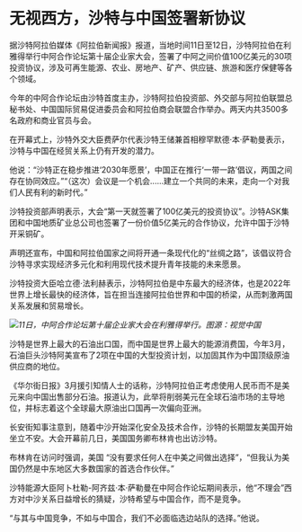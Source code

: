 

# 无视西方，沙特与中国签署新协议

据沙特阿拉伯媒体《阿拉伯新闻报》报道，当地时间11日至12日，沙特阿拉伯在利雅得举行中阿合作论坛第十届企业家大会，签署了中阿之间价值100亿美元的30项投资协议，涉及可再生能源、农业、房地产、矿产、供应链、旅游和医疗保健等各个领域。

今年的中阿合作论坛由沙特首度主办，沙特阿拉伯投资部、外交部与阿拉伯联盟总秘书处、中国国际贸易促进委员会和阿拉伯商会联盟合作举办。两天内共3500多名政府和商业官员与会。

在开幕式上，沙特外交大臣费萨尔代表沙特王储兼首相穆罕默德·本·萨勒曼表示，沙特与中国在经贸关系上仍有开发的潜力。

他说：“沙特正在稳步推进‘2030年愿景’，中国正在推行‘一带一路’倡议，两国之间存在协同效应。”“（这次）会议是一个机会......建立一个共同的未来，走向一个对我们人民有利的新时代。”

沙特投资部声明表示，大会“第一天就签署了100亿美元的投资协议”。沙特ASK集团和中国地质矿业总公司也签署了一份价值5亿美元的合作协议，允许中国于沙特开采铜矿。

声明还宣布，中国和阿拉伯国家之间将开通一条现代化的“丝绸之路”，该倡议符合沙特寻求实现经济多元化和利用现代技术提升青年技能的未来愿景。

沙特投资大臣哈立德·法利赫表示，沙特阿拉伯是中东最大的经济体，也是2022年世界上增长最快的经济体，旨在担当连接阿拉伯世界和中国的桥梁，从而刺激两国关系发展和贸易增长。

![](https://inews.gtimg.com/om_bt/OAgbqONgY7plHeZXIynxC6QMOXKpbV7_CxkDJszKUURNYAA/1000)_11日，中阿合作论坛第十届企业家大会在利雅得举行。图源：视觉中国_

沙特是世界上最大的石油出口国，而中国是世界上最大的能源消费国，今年3月，石油巨头沙特阿美宣布了2项在中国的大型投资计划，以加固其作为中国顶级原油供应商的地位。

《华尔街日报》3月援引知情人士的话称，沙特阿拉伯正考虑使用人民币而不是美元来向中国出售部分石油。报道认为，此举将削弱美元在全球石油市场的主导地位，并标志着这个全球最大原油出口国再一次偏向亚洲。

长安街知事注意到，随着中沙开始深化安全及技术合作，沙特的长期盟友美国开始坐立不安。大会开幕前几日，美国国务卿布林肯也出访沙特。

布林肯在访问时强调，美国 “没有要求任何人在中美之间做出选择”，“但我认为美国仍然是中东地区大多数国家的首选合作伙伴。”

沙特能源大臣阿卜杜勒-阿齐兹·本·萨勒曼在中阿合作论坛期间表示，他“不理会”西方对中沙关系日益增长的猜疑，沙特希望与中国合作，而不是竞争。

“与其与中国竞争，不如与中国合，我们不必面临选边站队的选择。”他说。

